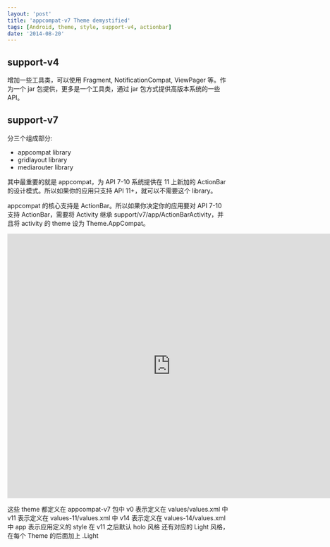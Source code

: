 ```yaml
---
layout: 'post'
title: 'appcompat-v7 Theme demystified'
tags: [Android, theme, style, support-v4, actionbar]
date: '2014-08-20'
---
```


## support-v4

增加一些工具类，可以使用 Fragment, NotificationCompat, ViewPager 等。作为一个 jar 包提供，更多是一个工具类，通过 jar 包方式提供高版本系统的一些 API。

## support-v7

分三个组成部分:

- appcompat library
- gridlayout library
- mediarouter library

其中最重要的就是 appcompat，为 API 7-10 系统提供在 11 上新加的 ActionBar 的设计模式。所以如果你的应用只支持 API 11+，就可以不需要这个 library。

appcompat 的核心支持是 ActionBar。所以如果你决定你的应用要对 API 7-10 支持 ActionBar，需要将 Activity 继承 support/v7/app/ActionBarActivity，并且将 activity 的 theme 设为 Theme.AppCompat。

<iframe src="https://docs.google.com/viewer?srcid=0B0Ljn_Q37N4bY25HcU1rNklUR3M&pid=explorer&efh=false&a=v&chrome=false&embedded=true" width="740" height="600" frameBorder="0"></iframe>

这些 theme 都定义在 appcompat-v7 包中
v0 表示定义在 values/values.xml 中
v11 表示定义在 values-11/values.xml 中
v14 表示定义在 values-14/values.xml 中
app 表示应用定义的 style
在 v11 之后默认 holo 风格
还有对应的 Light 风格，在每个 Theme 的后面加上 .Light
